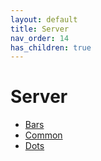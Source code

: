 ```yaml
---
layout: default
title: Server
nav_order: 14
has_children: true
---
```


# Server

- [Bars](bars/)
- [Common](common/)
- [Dots](dots/)
